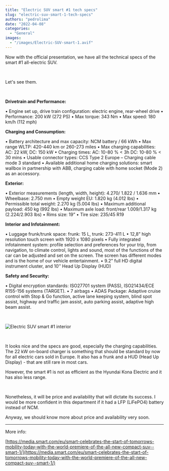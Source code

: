 ```yaml
---
title: "Electric SUV smart #1 tech specs"
slug: "electric-suv-smart-1-tech-specs"
authors: "pedrolima"
date: "2022-04-08"
categories:
  - "General"
images:
  - "/images/Electric-SUV-smart-1.avif"
---
```


Now with the official presentation, we have all the technical specs of the smart #1 all-electric SUV.

 

Let's see them.

 

**Drivetrain and Performance:**

• Engine set up, drive train configuration: electric engine, rear-wheel drive • Performance: 200 kW (272 PS) • Max torque: 343 Nm • Max speed: 180 km/h (112 mph)

**Charging and Consumption:**

• Battery architecture and max capacity: NCM battery / 66 kWh • Max range WLTP: 420-440 km or 260-273 miles • Max charging capabilities: AC: 22 kW, DC: 150 kW • Charging times: AC: 10-80 % < 3h DC: 10-80 % < 30 mins • Usable connector types: CCS Type 2 Europe – Charging cable mode 3 standard • Available additional home charging solutions: smart wallbox in partnership with ABB, charging cable with home socket (Mode 2) as an accessory.

**Exterior:**

• Exterior measurements (length, width, height): 4.270/ 1.822 / 1.636 mm • Wheelbase: 2.750 mm • Empty weight EU: 1.820 kg (4.012 lbs) • Permissible total weight: 2.270 kg (5.004 lbs) • Maximum additional payload: 450 kg (992 lbs) • Maximum axle load: front/rear 1.009/1.317 kg (2.224/2.903 lbs) • Rims size: 19” • Tire size: 235/45 R19

**Interior and Infotainment:**

• Luggage frunk/trunk space: frunk: 15 L, trunk: 273-411 L • 12,8” high resolution touch screen with 1920 x 1080 pixels • Fully integrated infotainment system: profile selection and preferences for your trip, from navigation, to climate control, lights and sound, most of the functions of the car can be adjusted and set on the screen. The screen has different modes and is the home of our vehicle entertainment. • 9.2” full HD digital instrument cluster, and 10’’ Head Up Display (HUD)

**Safety and Security:**

• Digital encryption standards: ISO27701 system (PASS), ISO21434/ECE R155-156 systems (TARGET). • 7 airbags • ADAS Package: Adaptive cruise control with Stop & Go function, active lane keeping system, blind spot assist, highway and traffic jam assist, auto parking assist, adaptive high beam assist.

 

![Electric SUV smart #1 interior](images/Electric-SUV-smart-1-interior.avif)

 

It looks nice and the specs are good, especially the charging capabilities. The 22 kW on-board charger is something that should be standard by now for all electric cars sold in Europe. It also has a frunk and a HUD (Head Up Display) - that are still rare in most cars.

However, the smart #1 is not as efficient as the Hyundai Kona Electric and it has also less range.

 

Nonetheless, it will be price and availability that will dictate its success. I would be more confident in this department if it had a LFP (LiFePO4) battery instead of NCM.

Anyway, we should know more about price and availability very soon.

---

More info:

[https://media.smart.com/eu/smart-celebrates-the-start-of-tomorrows-mobility-today-with-the-world-premiere-of-the-all-new-compact-suv--smart-1/](https://media.smart.com/eu/smart-celebrates-the-start-of-tomorrows-mobility-today-with-the-world-premiere-of-the-all-new-compact-suv--smart-1/)
